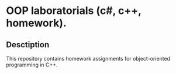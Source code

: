 # OOP laboratorials (c#, c++, homework).

## Desctiption
This repository contains homework assignments for object-oriented programming in C++.
